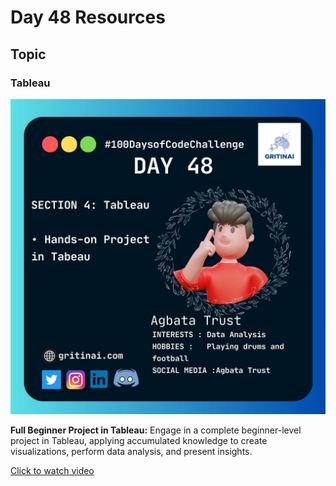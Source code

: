 # Day 48 Resources

## Topic

### Tableau

![100 days of code Day 48](https://github.com/GritinAI/100daysofcode2.0/blob/main/Images/Day48.jpg)

**Full Beginner Project in Tableau:**
Engage in a complete beginner-level project in Tableau, applying accumulated knowledge to create visualizations, perform data analysis, and present insights.

[Click to watch video](https://youtu.be/zOR0-nygfDE?si=3iYmpHS5WPsMnpR8)






